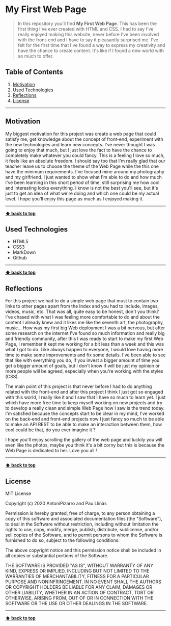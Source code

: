 # My First Web Page

> In this repository you'll find **My First Web Page**. This has been the first thing I've ever created with HTML and CSS. I had to say I've really enjoyed making this website, never before I've been involved with the front-end and I have to say it pleasantly surprised me. I've felt for the first time that I've found a way to express my creativity and have the chance to create content. It's like if I found a new world with so much to offer.

## Table of Contents

1. [Motivation](#motivation)
1. [Used Technologies](#used-technologies)
1. [Reflections](#reflections)
1. [License](#license)

---

## Motivation

My biggest motivation for this project was create a web page that could satisfy me, get knowledge about the concept of front-end, experiment with the new technologies and learn new concepts. I've never thought I was going to enjoy that much, but I just love the fact to have the chance to completely make whatever you could fancy. This is a feeling I love so much, it feels like an absolute freedom. I should say too that I'm really glad that our teacher leave us to choose the theme of the Web Page while the this one have the minimum requirements. I've focused mine around my photography and my girlfriend. I just wanted to show what I'm able to do and how much I've been learning in this short period of time, still surprising me how cool and interesting looks everything. I know is not the best you'll see, but it's just to get an idea of what we're doing and which one could be my actual level. I hope you'll enjoy this page as much as I enjoyed making it.

---

**[⬆ back to top](#table-of-contents)**

## Used Technologies

- HTML5
- CSS3
- MarkDown
- Github

---

**[⬆ back to top](#table-of-contents)**

## Reflections

For this project we had to do a simple web page that must to contain two links to other pages apart from the Index and you had to include, images, videos, music, etc. That was all, quite easy to be honest, don't you think? I've chased with what I was feeling more comfortable to do and about the content I already knew and it likes me like the seventh art, the photography, music... How was my first big Web deployment I was a bit nervous, but after some research on the internet I've found so much information and really big and friendly community, after this I was ready to start to make my first Web Page, I remember it kept me working for a bit less than a week and this was what I got to do. Like always happen to everyone, I would love having more time to make some improvements and fix some details. I've been able to see that like with everything you do, if you invest a bigger amount of time you get a bigger amount of goals, but I don't know if will be just my opinion or more people will be agreed, especially when you're working with the styles (CSS).

The main point of this project is that never before I had to do anything related with the front-end and after this project I think I just got so engaged with this world, I really like it and I saw that I have so much to learn yet. I just which have more free time to keep myself working on new projects and try to develop a really clean and simple Web Page how I saw is the trend today. I'm satisfied because the concepts start to be clear in my mind, I've worked on the back-end and front-end projects now I just fancy so much to be able to make an API REST to be able to make an interaction between them, how cool could be that, do you ever imagine it ?

I hope you'll enjoy scrolling the gallery of the web page and luckily you will even like the photos, maybe you think it's a bit corny but this is because the Web Page is dedicated to her. Love you all !

---

**[⬆ back to top](#table-of-contents)**

## License

MIT License

Copyright (c) 2020 AntoniPizarro and Pau Llinàs

Permission is hereby granted, free of charge, to any person obtaining a copy
of this software and associated documentation files (the "Software"), to deal
in the Software without restriction, including without limitation the rights
to use, copy, modify, merge, publish, distribute, sublicense, and/or sell
copies of the Software, and to permit persons to whom the Software is
furnished to do so, subject to the following conditions:

The above copyright notice and this permission notice shall be included in all
copies or substantial portions of the Software.

THE SOFTWARE IS PROVIDED "AS IS", WITHOUT WARRANTY OF ANY KIND, EXPRESS OR
IMPLIED, INCLUDING BUT NOT LIMITED TO THE WARRANTIES OF MERCHANTABILITY,
FITNESS FOR A PARTICULAR PURPOSE AND NONINFRINGEMENT. IN NO EVENT SHALL THE
AUTHORS OR COPYRIGHT HOLDERS BE LIABLE FOR ANY CLAIM, DAMAGES OR OTHER
LIABILITY, WHETHER IN AN ACTION OF CONTRACT, TORT OR OTHERWISE, ARISING FROM,
OUT OF OR IN CONNECTION WITH THE SOFTWARE OR THE USE OR OTHER DEALINGS IN THE
SOFTWARE.

---

**[⬆ back to top](#table-of-contents)**
